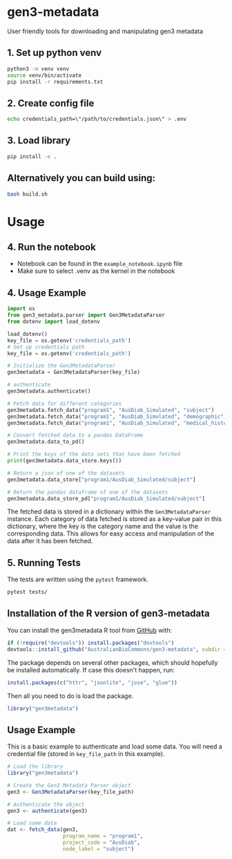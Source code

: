 # gen3-metadata
User friendly tools for downloading and manipulating gen3 metadata


## 1. Set up python venv
```bash
python3 -m venv venv
source venv/bin/activate
pip install -r requirements.txt
```

## 2. Create config file 
```bash
echo credentials_path=\"/path/to/credentials.json\" > .env
```

## 3. Load library
```bash
pip install -e .
```


## Alternatively you can build using:
```bash
bash build.sh
```

# Usage

## 4. Run the notebook
- Notebook can be found in the `example_notebook.ipynb` file
- Make sure to select .venv as the kernel in the notebook


## 4. Usage Example

```python
import os
from gen3_metadata.parser import Gen3MetadataParser
from dotenv import load_dotenv

load_dotenv()
key_file = os.getenv('credentials_path')
# Set up credentials path
key_file = os.getenv('credentials_path')

# Initialize the Gen3MetadataParser
gen3metadata = Gen3MetadataParser(key_file)

# authenticate
gen3metadata.authenticate()

# Fetch data for different categories
gen3metadata.fetch_data("program1", "AusDiab_Simulated", "subject")
gen3metadata.fetch_data("program1", "AusDiab_Simulated", "demographic")
gen3metadata.fetch_data("program1", "AusDiab_Simulated", "medical_history")

# Convert fetched data to a pandas DataFrame
gen3metadata.data_to_pd()

# Print the keys of the data sets that have been fetched
print(gen3metadata.data_store.keys())

# Return a json of one of the datasets
gen3metadata.data_store["program1/AusDiab_Simulated/subject"]

# Return the pandas dataframe of one of the datasets
gen3metadata.data_store_pd["program1/AusDiab_Simulated/subject"]
```

The fetched data is stored in a dictionary within the `Gen3MetadataParser` instance.
Each category of data fetched is stored as a key-value pair in this dictionary,
where the key is the category name and the value is the corresponding data.
This allows for easy access and manipulation of the data after it has been fetched.




## 5. Running Tests

The tests are written using the `pytest` framework. 

```bash
pytest tests/
```




## Installation of the R version of gen3-metadata

You can install the gen3metadata R tool from
[GitHub](https://github.com/) with:

``` r
if (!require("devtools")) install.packages("devtools")
devtools::install_github("AustralianBioCommons/gen3-metadata", subdir = "gen3metadata-R")
```

The package depends on several other packages, which should hopefully be installed automatically.
If case this doesn't happen, run:
``` r
install.packages(c("httr", "jsonlite", "jose", "glue"))
```

Then all you need to do is load the package.

``` r
library("gen3metadata")
```

## Usage Example

This is a basic example to authenticate and load some data.
You will need a credential file (stored in `key_file_path` in this example).

``` r
# Load the library
library("gen3metadata")

# Create the Gen3 Metadata Parser object
gen3 <- Gen3MetadataParser(key_file_path)

# Authenticate the object
gen3 <- authenticate(gen3)

# Load some data
dat <- fetch_data(gen3,
                  program_name = "program1",
                  project_code = "AusDiab",
                  node_label = "subject")
```
